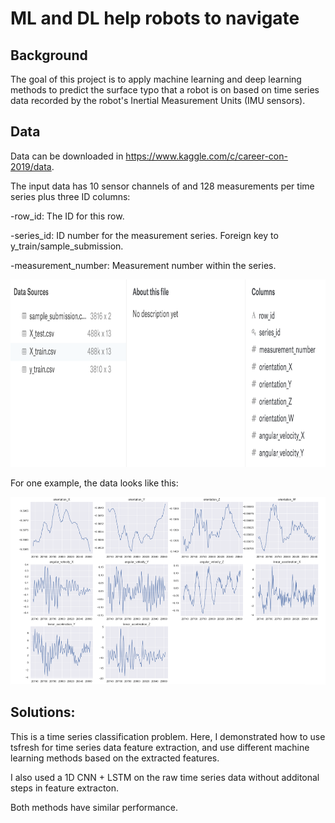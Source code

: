 # ML and DL help robots to navigate

## Background
The goal of this project is to apply machine learning and deep learning methods to predict the surface typo that a robot is on based on time series data recorded by the robot's Inertial Measurement Units (IMU sensors).

## Data
Data can be downloaded in https://www.kaggle.com/c/career-con-2019/data.

The input data has 10 sensor channels of and 128 measurements per time series plus three ID columns:

-row_id: The ID for this row.

-series_id: ID number for the measurement series. Foreign key to y_train/sample_submission.

-measurement_number: Measurement number within the series.

<img src = images/raw_data.png height = 300>

For one example, the data looks like this:

<img src = images/exp.png height = 300>


## Solutions:





This is a time series classification problem.
Here, I demonstrated how to use tsfresh for time series data feature extraction, and use different machine learning methods based on the extracted features. 

I also used a 1D CNN + LSTM on the raw time series data without additonal steps in feature extracton. 

Both methods have similar performance. 
